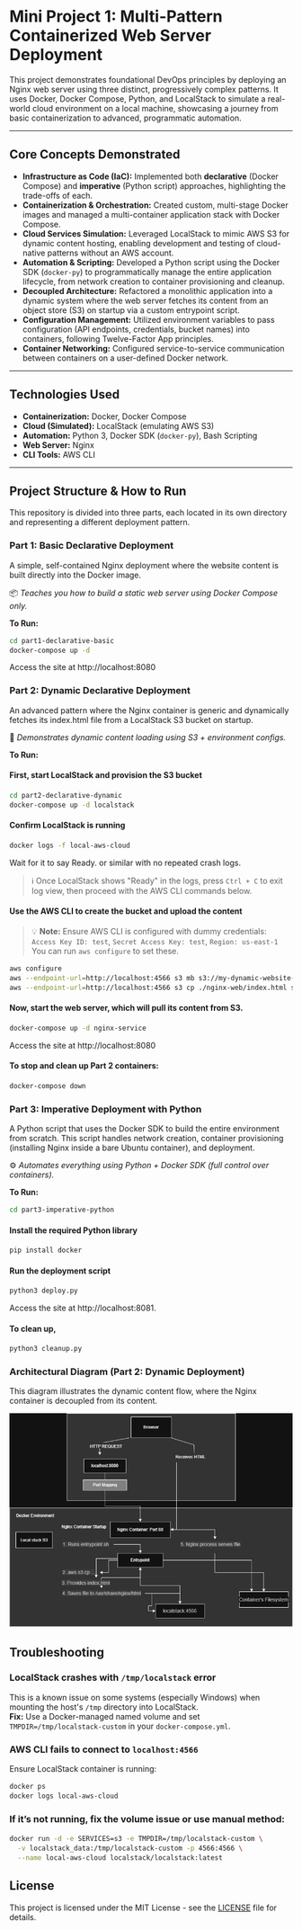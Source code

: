 # Mini Project 1: Multi-Pattern Containerized Web Server Deployment

This project demonstrates foundational DevOps principles by deploying an Nginx web server using three distinct, progressively complex patterns. It uses Docker, Docker Compose, Python, and LocalStack to simulate a real-world cloud environment on a local machine, showcasing a journey from basic containerization to advanced, programmatic automation.

---

## Core Concepts Demonstrated

*   **Infrastructure as Code (IaC):** Implemented both **declarative** (Docker Compose) and **imperative** (Python script) approaches, highlighting the trade-offs of each.
*   **Containerization & Orchestration:** Created custom, multi-stage Docker images and managed a multi-container application stack with Docker Compose.
*   **Cloud Services Simulation:** Leveraged LocalStack to mimic AWS S3 for dynamic content hosting, enabling development and testing of cloud-native patterns without an AWS account.
*   **Automation & Scripting:** Developed a Python script using the Docker SDK (`docker-py`) to programmatically manage the entire application lifecycle, from network creation to container provisioning and cleanup.
*   **Decoupled Architecture:** Refactored a monolithic application into a dynamic system where the web server fetches its content from an object store (S3) on startup via a custom entrypoint script.
*   **Configuration Management:** Utilized environment variables to pass configuration (API endpoints, credentials, bucket names) into containers, following Twelve-Factor App principles.
*   **Container Networking:** Configured service-to-service communication between containers on a user-defined Docker network.

---

## Technologies Used

*   **Containerization:** Docker, Docker Compose
*   **Cloud (Simulated):** LocalStack (emulating AWS S3)
*   **Automation:** Python 3, Docker SDK (`docker-py`), Bash Scripting
*   **Web Server:** Nginx
*   **CLI Tools:** AWS CLI

---

## Project Structure & How to Run

This repository is divided into three parts, each located in its own directory and representing a different deployment pattern.

### Part 1: Basic Declarative Deployment
A simple, self-contained Nginx deployment where the website content is built directly into the Docker image.

📦 _Teaches you how to build a static web server using Docker Compose only._

**To Run:**
````bash
cd part1-declarative-basic
docker-compose up -d
````
Access the site at http://localhost:8080

### Part 2: Dynamic Declarative Deployment
An advanced pattern where the Nginx container is generic and dynamically fetches its index.html file from a LocalStack S3 bucket on startup.

🔁 _Demonstrates dynamic content loading using S3 + environment configs._

**To Run:**
#### First, start LocalStack and provision the S3 bucket
```bash 
cd part2-declarative-dynamic
docker-compose up -d localstack
```

#### Confirm LocalStack is running
```bash
docker logs -f local-aws-cloud
```

Wait for it to say Ready. or similar with no repeated crash logs.

> ℹ️ Once LocalStack shows "Ready" in the logs, press `Ctrl + C` to exit log view, then proceed with the AWS CLI commands below.

#### Use the AWS CLI to create the bucket and upload the content
> 💡 **Note:** Ensure AWS CLI is configured with dummy credentials:  
> `Access Key ID: test`, `Secret Access Key: test`, `Region: us-east-1`  
> You can run `aws configure` to set these.

```bash
aws configure
aws --endpoint-url=http://localhost:4566 s3 mb s3://my-dynamic-website-bucket
aws --endpoint-url=http://localhost:4566 s3 cp ./nginx-web/index.html s3://my-dynamic-website-bucket/
```
#### Now, start the web server, which will pull its content from S3.
```bash
docker-compose up -d nginx-service
```
Access the site at http://localhost:8080

#### To stop and clean up Part 2 containers:
```bash
docker-compose down
```

### Part 3: Imperative Deployment with Python
A Python script that uses the Docker SDK to build the entire environment from scratch. This script handles network creation, container provisioning (installing Nginx inside a bare Ubuntu container), and deployment.

⚙️ _Automates everything using Python + Docker SDK (full control over containers)._

**To Run:**
``` bash 
cd part3-imperative-python
```
#### Install the required Python library
```bash
pip install docker
```
#### Run the deployment script
```bash
python3 deploy.py
```
Access the site at http://localhost:8081.

#### To clean up, 
```bash
python3 cleanup.py
```

### Architectural Diagram (Part 2: Dynamic Deployment)
This diagram illustrates the dynamic content flow, where the Nginx container is decoupled from its content.

![Architecture Diagram](./src/architecture-diagram.png)

## Troubleshooting

### LocalStack crashes with `/tmp/localstack` error
This is a known issue on some systems (especially Windows) when mounting the host's `/tmp` directory into LocalStack.  
**Fix:** Use a Docker-managed named volume and set `TMPDIR=/tmp/localstack-custom` in your `docker-compose.yml`.

### AWS CLI fails to connect to `localhost:4566`
Ensure LocalStack container is running:
```bash
docker ps
docker logs local-aws-cloud
```
### If it’s not running, fix the volume issue or use manual method:
```bash
docker run -d -e SERVICES=s3 -e TMPDIR=/tmp/localstack-custom \
  -v localstack_data:/tmp/localstack-custom -p 4566:4566 \
  --name local-aws-cloud localstack/localstack:latest
```

## License
This project is licensed under the MIT License - see the [LICENSE](LICENSE) file for details.
